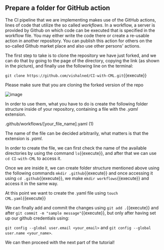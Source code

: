 ## Prepare a folder for GitHub action

The CI pipeline that we are implementing makes use of the GitHub actions, lines of code that utilize the so called *workflows*. In a workflow, a server is provided by Github on which code can be executed that is specified in the workflow file. You may either write the code there or create a re-usable action in another repository. You can publish this action for others on the so-called Github market place and also use other persons' actions.

The first step to take is to clone the repository we have just forked, and we can do that by going to the page of the directory, copying the link (as shown in the picture), and finally use the following line on the terminal:

`git clone https://github.com/vishalned/CI-with-CML.git`{{execute}}

Please make sure that you are cloning the forked version of the repo

![image](https://user-images.githubusercontent.com/63954877/168800397-afd2079c-834d-466c-97ed-72183c833792.png)

In order to use them, what you have to do is create the following folder structure inside of your repository, containing a file with the *.yaml* extension.

.github/workflows/[your_file_name].yaml (1) 

The name of the file can be decided arbitrarily, what matters is that the extension is *.yaml*.

In order to create the file, we can first check the name of the available directories by using the command `ls`{{execute}}, and after that we can use `cd CI-with-CML` to access it.

Once we are inside it, we can create folder structure mentioned above using the following commands `mkdir .github`{{execute}} and once accessing it using `cd .github`{{execute}}, we make `mkdir workflows`{{execute}} and access it in the same way.

At this point we want to create the .yaml file using `touch CML.yaml`{{execute}}

We can finally add and commit the changes using `git add .`{{execute}} and after `git commit -m "sample message"`{{execute}}, but only after having set up our github credentials using:

`git config --global user.email <your_email>` and `git config --global user.name <your_name>`.

We can then proceed with the next part of the tutorial!
